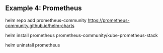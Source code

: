 ## Example 4: Prometheus

helm repo add prometheus-community https://prometheus-community.github.io/helm-charts

helm install prometheus prometheus-community/kube-prometheus-stack

helm uninstall prometheus
